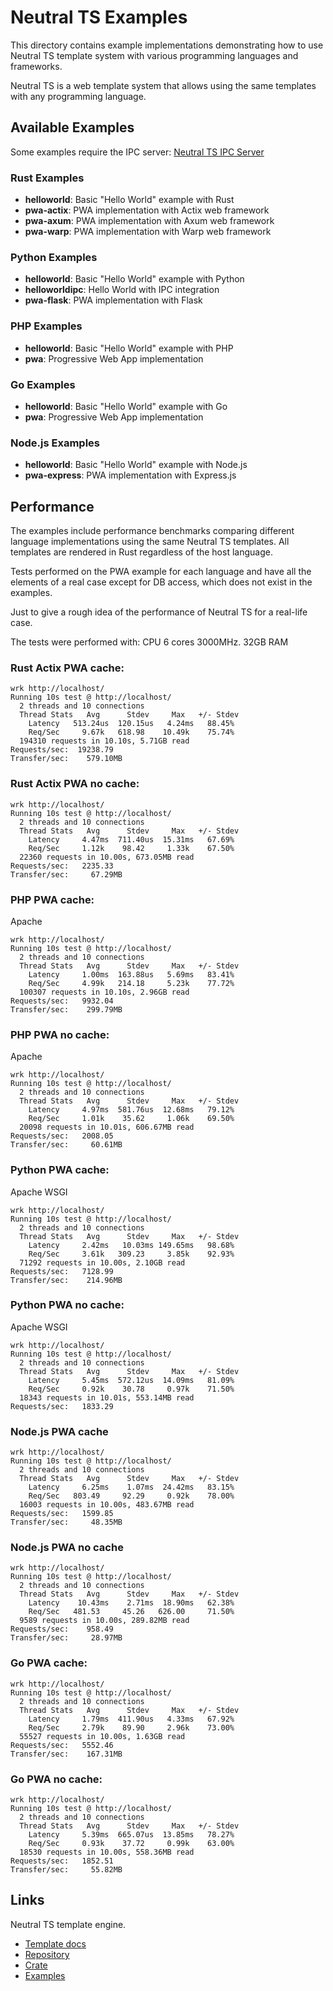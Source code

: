 Neutral TS Examples
===================

This directory contains example implementations demonstrating how to use Neutral TS template system with various programming languages and frameworks.

Neutral TS is a web template system that allows using the same templates with any programming language.

## Available Examples

Some examples require the IPC server: [Neutral TS IPC Server](https://github.com/FranBarInstance/neutral-ipc/releases)

### Rust Examples
- **helloworld**: Basic "Hello World" example with Rust
- **pwa-actix**: PWA implementation with Actix web framework
- **pwa-axum**: PWA implementation with Axum web framework
- **pwa-warp**: PWA implementation with Warp web framework

### Python Examples
- **helloworld**: Basic "Hello World" example with Python
- **helloworldipc**: Hello World with IPC integration
- **pwa-flask**: PWA implementation with Flask

### PHP Examples
- **helloworld**: Basic "Hello World" example with PHP
- **pwa**: Progressive Web App implementation

### Go Examples
- **helloworld**: Basic "Hello World" example with Go
- **pwa**: Progressive Web App implementation

### Node.js Examples
- **helloworld**: Basic "Hello World" example with Node.js
- **pwa-express**: PWA implementation with Express.js

## Performance

The examples include performance benchmarks comparing different language implementations using the same Neutral TS templates. All templates are rendered in Rust regardless of the host language.

Tests performed on the PWA example for each language and have all the elements of a real case except for DB access, which does not exist in the examples.

Just to give a rough idea of the performance of Neutral TS for a real-life case.

The tests were performed with: CPU 6 cores 3000MHz. 32GB RAM

### Rust Actix PWA cache:

```
wrk http://localhost/
Running 10s test @ http://localhost/
  2 threads and 10 connections
  Thread Stats   Avg      Stdev     Max   +/- Stdev
    Latency   513.24us  120.15us   4.24ms   88.45%
    Req/Sec     9.67k   618.98    10.49k    75.74%
  194310 requests in 10.10s, 5.71GB read
Requests/sec:  19238.79
Transfer/sec:    579.10MB
```

### Rust Actix PWA no cache:

```
wrk http://localhost/
Running 10s test @ http://localhost/
  2 threads and 10 connections
  Thread Stats   Avg      Stdev     Max   +/- Stdev
    Latency     4.47ms  711.40us  15.31ms   67.69%
    Req/Sec     1.12k    98.42     1.33k    67.50%
  22360 requests in 10.00s, 673.05MB read
Requests/sec:   2235.33
Transfer/sec:     67.29MB
```

### PHP PWA cache:

Apache

```
wrk http://localhost/
Running 10s test @ http://localhost/
  2 threads and 10 connections
  Thread Stats   Avg      Stdev     Max   +/- Stdev
    Latency     1.00ms  163.88us   5.69ms   83.41%
    Req/Sec     4.99k   214.18     5.23k    77.72%
  100307 requests in 10.10s, 2.96GB read
Requests/sec:   9932.04
Transfer/sec:    299.79MB
```

### PHP PWA no cache:

Apache

```
wrk http://localhost/
Running 10s test @ http://localhost/
  2 threads and 10 connections
  Thread Stats   Avg      Stdev     Max   +/- Stdev
    Latency     4.97ms  581.76us  12.68ms   79.12%
    Req/Sec     1.01k    35.62     1.06k    69.50%
  20098 requests in 10.01s, 606.67MB read
Requests/sec:   2008.05
Transfer/sec:     60.61MB
```

### Python PWA cache:

Apache WSGI

```
wrk http://localhost/
Running 10s test @ http://localhost/
  2 threads and 10 connections
  Thread Stats   Avg      Stdev     Max   +/- Stdev
    Latency     2.42ms   10.03ms 149.65ms   98.68%
    Req/Sec     3.61k   309.23     3.85k    92.93%
  71292 requests in 10.00s, 2.10GB read
Requests/sec:   7128.99
Transfer/sec:    214.96MB
```

### Python PWA no cache:

Apache WSGI

```
wrk http://localhost/
Running 10s test @ http://localhost/
  2 threads and 10 connections
  Thread Stats   Avg      Stdev     Max   +/- Stdev
    Latency     5.45ms  572.12us  14.09ms   81.09%
    Req/Sec     0.92k    30.78     0.97k    71.50%
  18343 requests in 10.01s, 553.14MB read
Requests/sec:   1833.29
```

### Node.js PWA cache

```
wrk http://localhost/
Running 10s test @ http://localhost/
  2 threads and 10 connections
  Thread Stats   Avg      Stdev     Max   +/- Stdev
    Latency     6.25ms    1.07ms  24.42ms   83.15%
    Req/Sec   803.49     92.29     0.92k    78.00%
  16003 requests in 10.00s, 483.67MB read
Requests/sec:   1599.85
Transfer/sec:     48.35MB
```

### Node.js PWA no cache

```
wrk http://localhost/
Running 10s test @ http://localhost/
  2 threads and 10 connections
  Thread Stats   Avg      Stdev     Max   +/- Stdev
    Latency    10.43ms    2.71ms  18.90ms   62.38%
    Req/Sec   481.53     45.26   626.00     71.50%
  9589 requests in 10.00s, 289.82MB read
Requests/sec:    958.49
Transfer/sec:     28.97MB
```

### Go PWA cache:
```
wrk http://localhost/
Running 10s test @ http://localhost/
  2 threads and 10 connections
  Thread Stats   Avg      Stdev     Max   +/- Stdev
    Latency     1.79ms  411.90us   4.33ms   67.92%
    Req/Sec     2.79k    89.90     2.96k    73.00%
  55527 requests in 10.00s, 1.63GB read
Requests/sec:   5552.46
Transfer/sec:    167.31MB
```

### Go PWA no cache:
```
wrk http://localhost/
Running 10s test @ http://localhost/
  2 threads and 10 connections
  Thread Stats   Avg      Stdev     Max   +/- Stdev
    Latency     5.39ms  665.07us  13.85ms   78.27%
    Req/Sec     0.93k    37.72     0.99k    63.00%
  18530 requests in 10.00s, 558.36MB read
Requests/sec:   1852.51
Transfer/sec:     55.82MB
```

Links
-----

Neutral TS template engine.

- [Template docs](https://github.com/FranBarInstance/neutralts-docs/docs/neutralts/doc/)
- [Repository](https://github.com/FranBarInstance/neutralts)
- [Crate](https://crates.io/crates/neutralts)
- [Examples](https://github.com/FranBarInstance/neutralts-docs/tree/master/examples)
